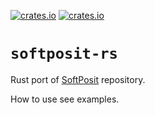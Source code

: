 [![crates.io](https://img.shields.io/crates/v/softposit.svg)](https://crates.io/crates/softposit)
[![crates.io](https://img.shields.io/crates/d/softposit.svg)](https://crates.io/crates/softposit)

# `softposit-rs`

Rust port of [SoftPosit] repository.

[SoftPosit]: https://gitlab.com/cerlane/SoftPosit

How to use see examples.
